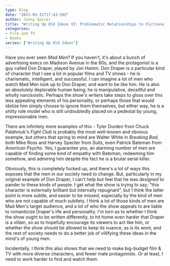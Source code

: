 ```yaml
---
type: blog
date: "2021-03-31T17:43:39Z"
author: Jonny Spicer
title: "Writing Up Old Ideas VI: Problematic Relationships to Fictional Characters"
categories:
- Film and TV
- Books
series: ["Writing Up Old Ideas"]
---
```

Have you ever seen *Mad Men*? If you haven't, it's about a bunch of advertising execs on Madison Avenue in the 60s, and the protagonist is a guy called Don Draper, played by Jon Hamm.
Don Draper is a particular kind of character that I see a lot in popular films and TV shows - he is charismatic, intelligent, and successful. I can imagine a lot of men who watch
Mad Men look up to Don Draper, and want to be like him. He is also an absolutely deplorable human being; he is manipulative, deceitful and wholly narcissistic. Perhaps the show's
writers take steps to gloss over this less appealing elements of his personality, or perhaps those that would idolize him simply choose to ignore them themselves, but either way, he
is a shitty role model who is still undoubtedly placed on a pedestal by young, impressionable men.

There are infinitely more examples of this - Tyler Durden from Chuck Palahniuk's *Fight Club* is probably the most well-known and obvious example, but others that spring to mind are
Walter White in *Breaking Bad*, both Mike Ross and Harvey Specter from *Suits*, even Patrick Bateman from *American Psycho*. Yes, I guarantee you, an alarming number of men are
capable of finding some kind of empathy with Bateman, redeeming him somehow, and admiring him despite the fact he is a brutal serial killer.

Obviously, this is completely fucked up, and there's a lot of ways this exposes that the men in our society need to change. But, particularly in my original example of Don Draper, I
can't help but feel that he was *designed* to pander to these kinds of people. I get what the show is trying to say; "this character is externally brilliant but internally repugnant",
but I think the latter point is more subtle, and easier to be missed, especially by the kind of men who are not capable of much subtlety. I think a lot of those kinds of men are
Mad Men's target audience, and a lot of who the show appeals to are liable to romanticize Draper's life and personality. I'm torn as to whether I think the show ought to be written
differently, to hit home even harder that Draper is a villain, so as to hopefully encourage its viewers to act like him, or whether the show should be allowed to keep its nuance, as
is its wont, and the rest of society needs to do a better job of villifying these ideas in the mind's of young men.

Incidentally, I think this also shows that we need to make big-budget film & TV with more diverse characters, and fewer male protagonists. Or at least, I need to work harder to find
and watch them.
